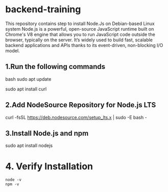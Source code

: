 # backend-training
This repository contains step to install Node.Js on Debian-based Linux system
Node.js is a powerful, open-source JavaScript runtime built on Chrome's V8 engine that allows you to run JavaScript code outside the browser, typically on the server.
It’s widely used to build fast, scalable backend applications and APIs thanks to its event-driven, non-blocking I/O model.



## 1.Run the following commands
bash
sudo apt update

sudo apt install curl

## 2.Add NodeSource Repository for Node.js LTS

curl -fsSL https://deb.nodesource.com/setup_lts.x | sudo -E bash -


## 3.Install Node.js and npm
   sudo apt install nodejs

# 4. Verify Installation
    node -v
    npm -v


